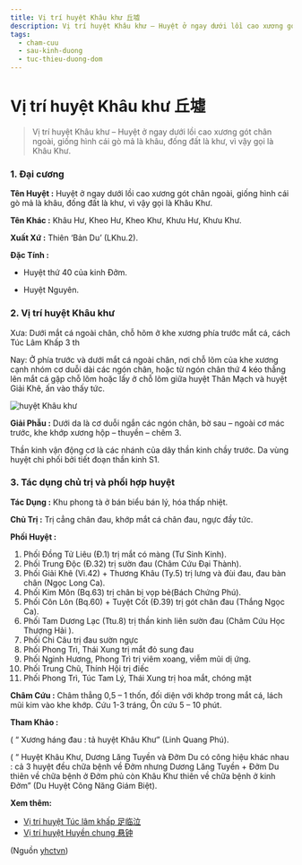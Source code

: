 ```yaml
---
title: Vị trí huyệt Khâu khư 丘墟
description: Vị trí huyệt Khâu khư – Huyệt ở ngay dưới lồi cao xương gót chân ngoài, giống hình cái gò mả là khâu, đống đất là khư, vì vậy gọi là Khâu Khư.
tags:
  - cham-cuu
  - sau-kinh-duong
  - tuc-thieu-duong-dom
---
```


# Vị trí huyệt Khâu khư 丘墟 

> Vị trí huyệt Khâu khư – Huyệt ở ngay dưới lồi cao xương gót chân ngoài, giống hình cái gò mả là khâu, đống đất là khư, vì vậy gọi là Khâu Khư.

### 1. Đại cương

**Tên Huyệt :** Huyệt ở ngay dưới lồi cao xương gót chân ngoài, giống hình cái gò mả là khâu, đống đất là khư, vì vậy gọi là Khâu Khư.

**Tên Khác :** Khâu Hư, Kheo Hư, Kheo Khư, Khưu Hư, Khưu Khư.

**Xuất Xứ :** Thiên ‘Bản Du’ (LKhu.2).

**Đặc Tính :**

+ Huyệt thứ 40 của kinh Đởm.

+ Huyệt Nguyên.

### 2. Vị trí huyệt Khâu khư

Xưa: Dưới mắt cá ngoài chân, chỗ hõm ở khe xương phía trước mắt cá, cách Túc Lâm Khấp 3 th

Nay: Ở phía trước và dưới mắt cá ngoài chân, nơi chỗ lõm của khe xương cạnh nhóm cơ duỗi dài các ngón chân, hoặc từ ngón chân thứ 4 kéo thẳng lên mắt cá gặp chỗ lõm hoặc lấy ở chỗ lõm giữa huyệt Thân Mạch và huyệt Giải Khê, ấn vào thấy tức.

![huyệt Khâu khư](/imgs/yhctvn/huyet-khau-khu-300x169.jpg)

**Giải Phẫu :** Dưới da là cơ duỗi ngắn các ngón chân, bờ sau – ngoài cơ mác trước, khe khớp xương hộp – thuyền – chêm 3.

Thần kinh vận động cơ là các nhánh của dây thần kinh chầy trước. Da vùng huyệt chi phối bởi tiết đoạn thần kinh S1.

### 3. Tác dụng chủ trị và phối hợp huyệt

**Tác Dụng :** Khu phong tà ở bán biểu bán lý, hóa thấp nhiệt.

**Chủ Trị :** Trị cẳng chân đau, khớp mắt cá chân đau, ngực đầy tức.

**Phối Huyệt :**

1. Phối Đồng Tử Liêu (Đ.1) trị mắt có màng (Tư Sinh Kinh).
2. Phối Trung Độc (Đ.32) trị sườn đau (Châm Cứu Đại Thành).
3. Phối Giải Khê (Vi.42) + Thương Khâu (Ty.5) trị lưng và đùi đau, đau bàn chân (Ngọc Long Ca).
4. Phối Kim Môn (Bq.63) trị chân bị vọp bẻ(Bách Chứng Phú).
5. Phối Côn Lôn (Bq.60) + Tuyệt Cốt (Đ.39) trị gót chân đau (Thắng Ngọc Ca).
6. Phối Tam Dương Lạc (Ttu.8) trị thần kinh liên sườn đau (Châm Cứu Học Thượng Hải ).
7. Phối Chi Câu trị đau sườn ngực
8. Phối Phong Trì, Thái Xung trị mắt đỏ sung đau
9. Phối Nginh Hương, Phong Trì trị viêm xoang, viễm mũi dị ứng.
10. Phối Trung Chũ, Thính Hội trị điếc
11. Phối Phong Trì, Túc Tam Lý, Thái Xung trị hoa mắt, chóng mặt

**Châm Cứu :** Châm thẳng 0,5 – 1 thốn, đối diện với khớp trong mắt cá, lách mũi kim vào khe khớp. Cứu 1-3 tráng, Ôn cứu 5 – 10 phút.

**Tham Khảo :**

( “ Xương háng đau : tả huyệt Khâu Khư” (Linh Quang Phú).

( “ Huyệt Khâu Khư, Dương Lăng Tuyền và Đởm Du có công hiệu khác nhau : cả 3 huyệt đều chữa bệnh về Đởm nhưng Dương Lăng Tuyền + Đởm Du thiên về chữa bệnh ở Đởm phủ còn Khâu Khư thiên về chữa bệnh ở kinh Đởm” (Du Huyệt Công Năng Giám Biệt).

**Xem thêm:**

* [Vị trí huyệt Túc lâm khấp 足临泣](/yhctvn/vi-tri-huyet-tuc-lam-khap-%e8%b6%b3%e4%b8%b4%e6%b3%a3)
* [Vị trí huyệt Huyền chung 悬钟](/yhctvn/vi-tri-huyet-huyen-chung-%e6%82%ac%e9%92%9f)

(Nguồn <a href="https://yhctvn.com/vi-tri-huyet-khau-khu-丘墟/" target="_blank">yhctvn</a>)
